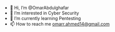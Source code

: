 - 👋 Hi, I’m @OmarAbdulghafar
- 👀 I’m interested in Cyber Security
- 🌱 I’m currently learning Pentesting
- 📫 How to reach me omarr.ahmed14@gmail.com

<!---
OmarAbdulghafar/OmarAbdulghafar is a ✨ special ✨ repository because its `README.md` (this file) appears on your GitHub profile.
You can click the Preview link to take a look at your changes.
--->
